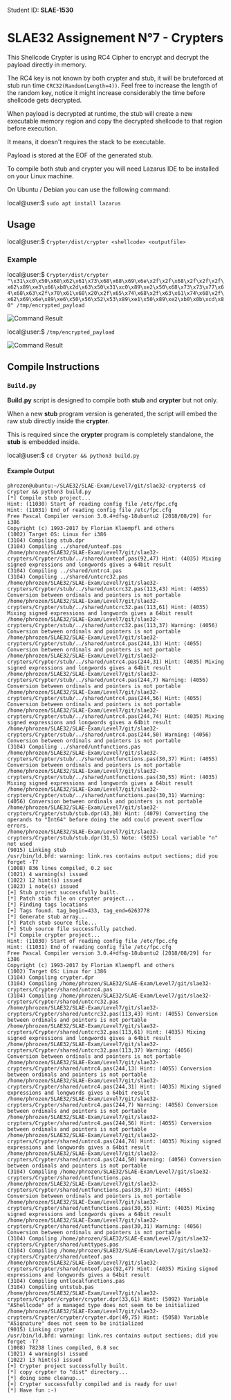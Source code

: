 Student ID: **SLAE-1530**

# SLAE32 Assignement N°7 - Crypters

This Shellcode Crypter is using RC4 Cipher to encrypt and decrypt the payload directly in memory. 

The RC4 key is not known by both crypter and stub, it will be bruteforced at stub run time `CRC32(Random(Length=4))`. Feel free to increase the length of the random key, notice it might increase considerably the time before shellcode gets decrypted.

When payload is decrypted at runtime, the stub will create a new executable memory region and copy the decrypted shellcode to that region before execution.

It means, it doesn't requires the stack to be executable.

Payload is stored at the EOF of the generated stub. 

To compile both stub and crypter you will need Lazarus IDE to be installed on your Linux machine.

On Ubuntu / Debian you can use the following command:

local@user:$ `sudo apt install lazarus`

## Usage

local@user:$ `Crypter/dist/crypter <shellcode> <outputfile>`

### Example

local@user:$ `Crypter/dist/crypter "\x31\xc0\x50\x68\x62\x61\x73\x68\x68\x69\x6e\x2f\x2f\x68\x2f\x2f\x2f\x62\x89\xe3\x66\xb8\x2d\x63\x50\x31\xc0\x89\xe2\x50\x68\x73\x73\x77\x64\x68\x63\x2f\x70\x61\x68\x20\x2f\x65\x74\x68\x2f\x63\x61\x74\x68\x2f\x62\x69\x6e\x89\xe6\x50\x56\x52\x53\x89\xe1\x50\x89\xe2\xb0\x0b\xcd\x80" /tmp/encrypted_payload`

![Command Result](https://i.ibb.co/XjX2Wm3/Screenshot-2020-06-16-at-17-51-39.png)

local@user:$ `/tmp/encrypted_payload`

![Command Result](https://i.ibb.co/t888tNH/Screenshot-2020-06-16-at-17-52-13.png)

## Compile Instructions

### `Build.py`

**Build.py** script is designed to compile both **stub** and **crypter** but not only. 

When a new **stub** program version is generated, the script will embed the raw stub directly inside the **crypter**.

This is required since the **crypter** program is completely standalone, the **stub** is embedded inside.

local@user:$ `cd Crypter && python3 build.py`

#### Example Output

````
phrozen@ubuntu:~/SLAE32/SLAE-Exam/Level7/git/slae32-crypters$ cd Crypter && python3 build.py
[*] Compile stub project...
Hint: (11030) Start of reading config file /etc/fpc.cfg
Hint: (11031) End of reading config file /etc/fpc.cfg
Free Pascal Compiler version 3.0.4+dfsg-18ubuntu2 [2018/08/29] for i386
Copyright (c) 1993-2017 by Florian Klaempfl and others
(1002) Target OS: Linux for i386
(3104) Compiling stub.dpr
(3104) Compiling ../shared/unteof.pas
/home/phrozen/SLAE32/SLAE-Exam/Level7/git/slae32-crypters/Crypter/stub/../shared/unteof.pas(92,47) Hint: (4035) Mixing signed expressions and longwords gives a 64bit result
(3104) Compiling ../shared/untrc4.pas
(3104) Compiling ../shared/untcrc32.pas
/home/phrozen/SLAE32/SLAE-Exam/Level7/git/slae32-crypters/Crypter/stub/../shared/untcrc32.pas(113,43) Hint: (4055) Conversion between ordinals and pointers is not portable
/home/phrozen/SLAE32/SLAE-Exam/Level7/git/slae32-crypters/Crypter/stub/../shared/untcrc32.pas(113,61) Hint: (4035) Mixing signed expressions and longwords gives a 64bit result
/home/phrozen/SLAE32/SLAE-Exam/Level7/git/slae32-crypters/Crypter/stub/../shared/untcrc32.pas(113,37) Warning: (4056) Conversion between ordinals and pointers is not portable
/home/phrozen/SLAE32/SLAE-Exam/Level7/git/slae32-crypters/Crypter/stub/../shared/untrc4.pas(244,13) Hint: (4055) Conversion between ordinals and pointers is not portable
/home/phrozen/SLAE32/SLAE-Exam/Level7/git/slae32-crypters/Crypter/stub/../shared/untrc4.pas(244,31) Hint: (4035) Mixing signed expressions and longwords gives a 64bit result
/home/phrozen/SLAE32/SLAE-Exam/Level7/git/slae32-crypters/Crypter/stub/../shared/untrc4.pas(244,7) Warning: (4056) Conversion between ordinals and pointers is not portable
/home/phrozen/SLAE32/SLAE-Exam/Level7/git/slae32-crypters/Crypter/stub/../shared/untrc4.pas(244,56) Hint: (4055) Conversion between ordinals and pointers is not portable
/home/phrozen/SLAE32/SLAE-Exam/Level7/git/slae32-crypters/Crypter/stub/../shared/untrc4.pas(244,74) Hint: (4035) Mixing signed expressions and longwords gives a 64bit result
/home/phrozen/SLAE32/SLAE-Exam/Level7/git/slae32-crypters/Crypter/stub/../shared/untrc4.pas(244,50) Warning: (4056) Conversion between ordinals and pointers is not portable
(3104) Compiling ../shared/untfunctions.pas
/home/phrozen/SLAE32/SLAE-Exam/Level7/git/slae32-crypters/Crypter/stub/../shared/untfunctions.pas(30,37) Hint: (4055) Conversion between ordinals and pointers is not portable
/home/phrozen/SLAE32/SLAE-Exam/Level7/git/slae32-crypters/Crypter/stub/../shared/untfunctions.pas(30,55) Hint: (4035) Mixing signed expressions and longwords gives a 64bit result
/home/phrozen/SLAE32/SLAE-Exam/Level7/git/slae32-crypters/Crypter/stub/../shared/untfunctions.pas(30,31) Warning: (4056) Conversion between ordinals and pointers is not portable
/home/phrozen/SLAE32/SLAE-Exam/Level7/git/slae32-crypters/Crypter/stub/stub.dpr(43,30) Hint: (4079) Converting the operands to "Int64" before doing the add could prevent overflow errors.
/home/phrozen/SLAE32/SLAE-Exam/Level7/git/slae32-crypters/Crypter/stub/stub.dpr(31,5) Note: (5025) Local variable "n" not used
(9015) Linking stub
/usr/bin/ld.bfd: warning: link.res contains output sections; did you forget -T?
(1008) 836 lines compiled, 0.2 sec
(1021) 4 warning(s) issued
(1022) 12 hint(s) issued
(1023) 1 note(s) issued
[+] Stub project successfully built.
[*] Patch stub file on crypter project...
[*] Finding tags locations
[+] Tags found. tag_begin=433, tag_end=6263778
[*] Generate stub array...
[*] Patch stub source file...
[+] Stub source file successfully patched.
[*] Compile crypter project...
Hint: (11030) Start of reading config file /etc/fpc.cfg
Hint: (11031) End of reading config file /etc/fpc.cfg
Free Pascal Compiler version 3.0.4+dfsg-18ubuntu2 [2018/08/29] for i386
Copyright (c) 1993-2017 by Florian Klaempfl and others
(1002) Target OS: Linux for i386
(3104) Compiling crypter.dpr
(3104) Compiling /home/phrozen/SLAE32/SLAE-Exam/Level7/git/slae32-crypters/Crypter/shared/untrc4.pas
(3104) Compiling /home/phrozen/SLAE32/SLAE-Exam/Level7/git/slae32-crypters/Crypter/shared/untcrc32.pas
/home/phrozen/SLAE32/SLAE-Exam/Level7/git/slae32-crypters/Crypter/shared/untcrc32.pas(113,43) Hint: (4055) Conversion between ordinals and pointers is not portable
/home/phrozen/SLAE32/SLAE-Exam/Level7/git/slae32-crypters/Crypter/shared/untcrc32.pas(113,61) Hint: (4035) Mixing signed expressions and longwords gives a 64bit result
/home/phrozen/SLAE32/SLAE-Exam/Level7/git/slae32-crypters/Crypter/shared/untcrc32.pas(113,37) Warning: (4056) Conversion between ordinals and pointers is not portable
/home/phrozen/SLAE32/SLAE-Exam/Level7/git/slae32-crypters/Crypter/shared/untrc4.pas(244,13) Hint: (4055) Conversion between ordinals and pointers is not portable
/home/phrozen/SLAE32/SLAE-Exam/Level7/git/slae32-crypters/Crypter/shared/untrc4.pas(244,31) Hint: (4035) Mixing signed expressions and longwords gives a 64bit result
/home/phrozen/SLAE32/SLAE-Exam/Level7/git/slae32-crypters/Crypter/shared/untrc4.pas(244,7) Warning: (4056) Conversion between ordinals and pointers is not portable
/home/phrozen/SLAE32/SLAE-Exam/Level7/git/slae32-crypters/Crypter/shared/untrc4.pas(244,56) Hint: (4055) Conversion between ordinals and pointers is not portable
/home/phrozen/SLAE32/SLAE-Exam/Level7/git/slae32-crypters/Crypter/shared/untrc4.pas(244,74) Hint: (4035) Mixing signed expressions and longwords gives a 64bit result
/home/phrozen/SLAE32/SLAE-Exam/Level7/git/slae32-crypters/Crypter/shared/untrc4.pas(244,50) Warning: (4056) Conversion between ordinals and pointers is not portable
(3104) Compiling /home/phrozen/SLAE32/SLAE-Exam/Level7/git/slae32-crypters/Crypter/shared/untfunctions.pas
/home/phrozen/SLAE32/SLAE-Exam/Level7/git/slae32-crypters/Crypter/shared/untfunctions.pas(30,37) Hint: (4055) Conversion between ordinals and pointers is not portable
/home/phrozen/SLAE32/SLAE-Exam/Level7/git/slae32-crypters/Crypter/shared/untfunctions.pas(30,55) Hint: (4035) Mixing signed expressions and longwords gives a 64bit result
/home/phrozen/SLAE32/SLAE-Exam/Level7/git/slae32-crypters/Crypter/shared/untfunctions.pas(30,31) Warning: (4056) Conversion between ordinals and pointers is not portable
(3104) Compiling /home/phrozen/SLAE32/SLAE-Exam/Level7/git/slae32-crypters/Crypter/shared/unttypes.pas
(3104) Compiling /home/phrozen/SLAE32/SLAE-Exam/Level7/git/slae32-crypters/Crypter/shared/unteof.pas
/home/phrozen/SLAE32/SLAE-Exam/Level7/git/slae32-crypters/Crypter/shared/unteof.pas(92,47) Hint: (4035) Mixing signed expressions and longwords gives a 64bit result
(3104) Compiling untlocalfunctions.pas
(3104) Compiling untstub.pas
/home/phrozen/SLAE32/SLAE-Exam/Level7/git/slae32-crypters/Crypter/crypter/crypter.dpr(33,61) Hint: (5092) Variable "AShellcode" of a managed type does not seem to be initialized
/home/phrozen/SLAE32/SLAE-Exam/Level7/git/slae32-crypters/Crypter/crypter/crypter.dpr(49,75) Hint: (5058) Variable "ASignature" does not seem to be initialized
(9015) Linking crypter
/usr/bin/ld.bfd: warning: link.res contains output sections; did you forget -T?
(1008) 78238 lines compiled, 0.8 sec
(1021) 4 warning(s) issued
(1022) 13 hint(s) issued
[+] Crypter project successfully built.
[*] copy crypter to "dist" directory...
[*] doing some cleanup...
[+] Crypter successfully compiled and is ready for use!
[*] Have fun :-)
````
